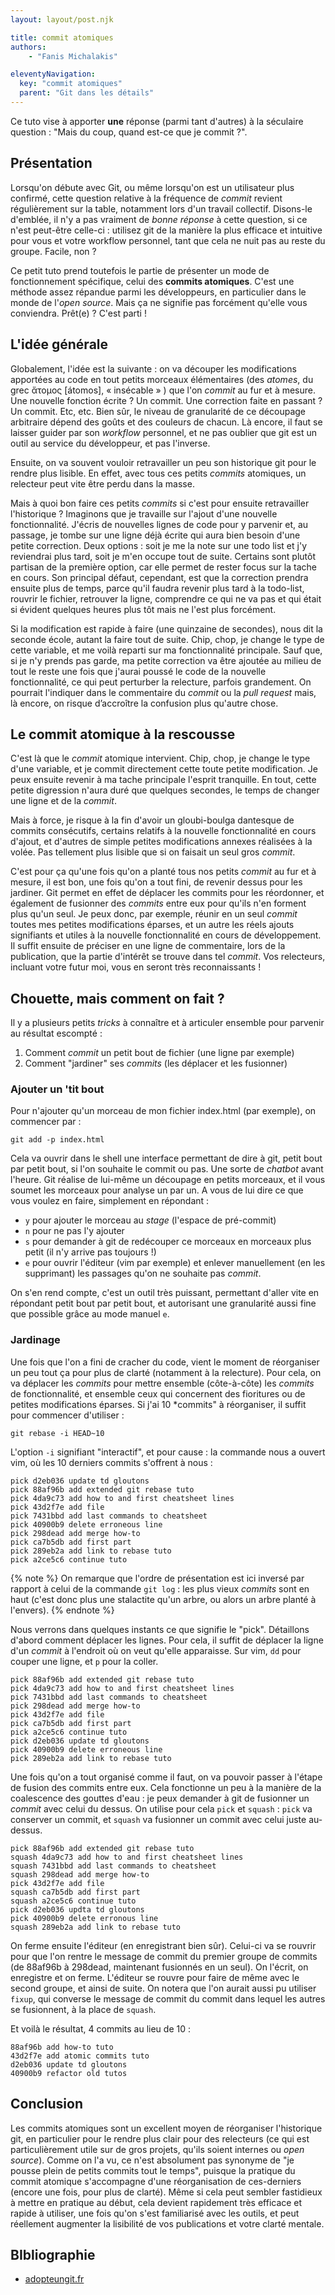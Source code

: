 ```yaml
---
layout: layout/post.njk 

title: commit atomiques
authors: 
    - "Fanis Michalakis"

eleventyNavigation:
  key: "commit atomiques"
  parent: "Git dans les détails"
---
```


<!-- début résumé -->

Ce tuto vise à apporter **une** réponse (parmi tant d'autres) à la séculaire question : "Mais du coup, quand est-ce que je commit ?".

<!-- fin résumé -->

## Présentation

Lorsqu'on débute avec Git, ou même lorsqu'on est un utilisateur plus confirmé, cette question relative à la fréquence de *commit* revient régulièrement sur la table, notamment lors d'un travail collectif. Disons-le d'emblée, il n'y a pas vraiment de *bonne réponse* à cette question, si ce n'est peut-être celle-ci : utilisez git de la manière la plus efficace et intuitive pour vous et votre workflow personnel, tant que cela ne nuit pas au reste du groupe. Facile, non ?

Ce petit tuto prend toutefois le partie de présenter un mode de fonctionnement spécifique, celui des **commits atomiques**. C'est une méthode assez répandue parmi les développeurs, en particulier dans le monde de l'*open source*. Mais ça ne signifie pas forcément qu'elle vous conviendra. Prêt(e) ? C'est parti !

## L'idée générale

Globalement, l'idée est la suivante : on va découper les modifications apportées au code en tout petits morceaux élémentaires (des *atomes*, du grec ἄτομος [átomos], « insécable » ) que l'on *commit* au fur et à mesure. Une nouvelle fonction écrite ? Un commit. Une correction faite en passant ? Un commit. Etc, etc. Bien sûr, le niveau de granularité de ce découpage arbitraire dépend des goûts et des couleurs de chacun. Là encore, il faut se laisser guider par son *workflow* personnel, et ne pas oublier que git est un outil au service du développeur, et pas l'inverse.

Ensuite, on va souvent vouloir retravailler un peu son historique git pour le rendre plus lisible. En effet, avec tous ces petits *commits* atomiques, un relecteur peut vite être perdu dans la masse.

Mais à quoi bon faire ces petits *commits* si c'est pour ensuite retravailler l'historique ? Imaginons que je travaille sur l'ajout d'une nouvelle fonctionnalité. J'écris de nouvelles lignes de code pour y parvenir et, au passage, je tombe sur une ligne déjà écrite qui aura bien besoin d'une petite correction. Deux options : soit je me la note sur une todo list et j'y reviendrai plus tard, soit je m'en occupe tout de suite. Certains sont plutôt partisan de la première option, car elle permet de rester focus sur la tache en cours. Son principal défaut, cependant, est que la correction prendra ensuite plus de temps, parce qu'il faudra revenir plus tard à la todo-list, rouvrir le fichier, retrouver la ligne, comprendre ce qui ne va pas et qui était si évident quelques heures plus tôt mais ne l'est plus forcément.

Si la modification est rapide à faire (une quinzaine de secondes), nous dit la seconde école, autant la faire tout de suite. Chip, chop, je change le type de cette variable, et me voilà reparti sur ma fonctionnalité principale. Sauf que, si je n'y prends pas garde, ma petite correction va être ajoutée au milieu de tout le reste une fois que j'aurai poussé le code de la nouvelle fonctionnalité, ce qui peut perturber la relecture, parfois grandement. On pourrait l'indiquer dans le commentaire du *commit* ou la *pull request* mais, là encore, on risque d’accroître la confusion plus qu'autre chose.

## Le commit atomique à la rescousse

C'est là que le *commit* atomique intervient. Chip, chop, je change le type d'une variable, et je commit directement cette toute petite modification. Je peux ensuite revenir à ma tache principale l'esprit tranquille. En tout, cette petite digression n'aura duré que quelques secondes, le temps de changer une ligne et de la *commit*.

Mais à force, je risque à la fin d'avoir un gloubi-boulga dantesque de commits consécutifs, certains relatifs à la nouvelle fonctionnalité en cours d'ajout, et d'autres de simple petites modifications annexes réalisées à la volée. Pas tellement plus lisible que si on faisait un seul gros *commit*.

C'est pour ça qu'une fois qu'on a planté tous nos petits *commit* au fur et à mesure, il est bon, une fois qu'on a tout fini, de revenir dessus pour les jardiner. Git permet en effet de déplacer les commits pour les réordonner, et également de fusionner des *commits* entre eux pour qu'ils n'en forment plus qu'un seul. Je peux donc, par exemple, réunir en un seul *commit* toutes mes petites modifications éparses, et un autre les réels ajouts signifiants et utiles à la nouvelle fonctionnalité en cours de développement. Il suffit ensuite de préciser en une ligne de commentaire, lors de la publication, que la partie d'intérêt se trouve dans tel *commit*. Vos relecteurs, incluant votre futur moi, vous en seront très reconnaissants !

## Chouette, mais comment on fait ?

Il y a plusieurs petits *tricks* à connaître et à articuler ensemble pour parvenir au résultat escompté :

1. Comment *commit* un petit bout de fichier (une ligne par exemple)
2. Comment "jardiner" ses *commits* (les déplacer et les fusionner)

### Ajouter un 'tit bout

Pour n'ajouter qu'un morceau de mon fichier index.html (par exemple), on commencer par :

```shell
git add -p index.html
```

Cela va ouvrir dans le shell une interface permettant de dire à git, petit bout par petit bout, si l'on souhaite le commit ou pas. Une sorte de *chatbot* avant l'heure. Git réalise de lui-même un découpage en petits morceaux, et il vous soumet les morceaux pour analyse un par un. A vous de lui dire ce que vous voulez en faire, simplement en répondant :

* `y` pour ajouter le morceau au *stage* (l'espace de pré-commit)
* `n` pour ne pas l'y ajouter
* `s` pour demander à git de redécouper ce morceaux en morceaux plus petit (il n'y arrive pas toujours !)
* `e` pour ouvrir l'éditeur (vim par exemple) et enlever manuellement (en les supprimant) les passages qu'on ne souhaite pas *commit*.

On s'en rend compte, c'est un outil très puissant, permettant d'aller vite en répondant petit bout par petit bout, et autorisant une granularité aussi fine que possible grâce au mode manuel `e`.

### Jardinage

Une fois que l'on a fini de cracher du code, vient le moment de réorganiser un peu tout ça pour plus de clarté (notamment à la relecture). Pour cela, on va déplacer les *commits* pour mettre ensemble (côte-à-côte) les *commits* de fonctionnalité, et ensemble ceux qui concernent des fioritures ou de petites modifications éparses. Si j'ai 10 *commits" à réorganiser, il suffit pour commencer d'utiliser :

```shell
git rebase -i HEAD~10
```

L'option `-i` signifiant "interactif", et pour cause : la commande nous a ouvert vim, où les 10 derniers commits s'offrent à nous :

```shell
pick d2eb036 update td gloutons
pick 88af96b add extended git rebase tuto
pick 4da9c73 add how to and first cheatsheet lines
pick 43d2f7e add file
pick 7431bbd add last commands to cheatsheet
pick 40900b9 delete erroneous line
pick 298dead add merge how-to
pick ca7b5db add first part
pick 289eb2a add link to rebase tuto
pick a2ce5c6 continue tuto
```

{% note %}
On remarque que l'ordre de présentation est ici inversé par rapport à celui de la commande `git log` : les plus vieux *commits* sont en haut (c'est donc plus une stalactite qu'un arbre, ou alors un arbre planté à l'envers).
{% endnote %}

Nous verrons dans quelques instants ce que signifie le "pick". Détaillons d'abord comment déplacer les lignes. Pour cela, il suffit de déplacer la ligne d'un *commit* à l'endroit où on veut qu'elle apparaisse. Sur vim, `dd` pour couper une ligne, et `p` pour la coller.

```shell
pick 88af96b add extended git rebase tuto
pick 4da9c73 add how to and first cheatsheet lines
pick 7431bbd add last commands to cheatsheet
pick 298dead add merge how-to
pick 43d2f7e add file
pick ca7b5db add first part
pick a2ce5c6 continue tuto
pick d2eb036 update td gloutons
pick 40900b9 delete erroneous line
pick 289eb2a add link to rebase tuto
```

Une fois qu'on a tout organisé comme il faut, on va pouvoir passer à l'étape de fusion des commits entre eux. Cela fonctionne un peu à la manière de la coalescence des gouttes d'eau : je peux demander à git de fusionner un *commit* avec celui du dessus. On utilise pour cela `pick` et `squash` : `pick` va conserver un commit, et `squash` va fusionner un commit avec celui juste au-dessus.

```shell
pick 88af96b add extended git rebase tuto
squash 4da9c73 add how to and first cheatsheet lines
squash 7431bbd add last commands to cheatsheet
squash 298dead add merge how-to
pick 43d2f7e add file
squash ca7b5db add first part
squash a2ce5c6 continue tuto
pick d2eb036 updta td gloutons
pick 40900b9 delete erronous line
squash 289eb2a add link to rebase tuto
```

On ferme ensuite l'éditeur (en enregistrant bien sûr). Celui-ci va se rouvrir pour que l'on rentre le message de commit du premier groupe de commits (de 88af96b à 298dead, maintenant fusionnés en un seul). On l'écrit, on enregistre et on ferme. L'éditeur se rouvre pour faire de même avec le second groupe, et ainsi de suite. On notera que l'on aurait aussi pu utiliser `fixup`, qui converse le message de commit du commit dans lequel les autres se fusionnent, à la place de `squash`.

Et voilà le résultat, 4 commits au lieu de 10 :

```shell
88af96b add how-to tuto
43d2f7e add atomic commits tuto
d2eb036 update td gloutons
40900b9 refactor old tutos
```

## Conclusion

Les commits atomiques sont un excellent moyen de réorganiser l'historique git, en particulier pour le rendre plus clair pour des relecteurs (ce qui est particulièrement utile sur de gros projets, qu'ils soient internes ou *open source*). Comme on l'a vu, ce n'est absolument pas synonyme de "je pousse plein de petits commits tout le temps", puisque la pratique du commit atomique s'accompagne d'une réorganisation de ces-derniers (encore une fois, pour plus de clarté). Même si cela peut sembler fastidieux à mettre en pratique au début, cela devient rapidement très efficace et rapide à utiliser, une fois qu'on s'est familiarisé avec les outils, et peut réellement augmenter la lisibilité de vos publications et votre clarté mentale.

## BIbliographie

* [adopteungit.fr](http://adopteungit.fr/methodologie/2017/04/26/commits-atomiques-la-bonne-approche.html)
